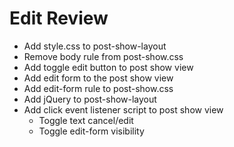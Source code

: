# Edit Review

- Add style.css to post-show-layout
- Remove body rule from post-show.css
- Add toggle edit button to post show view
- Add edit form to the post show view
- Add edit-form rule to post-show.css
- Add jQuery to post-show-layout
- Add click event listener script to post show view
	- Toggle text cancel/edit
	- Toggle edit-form visibility